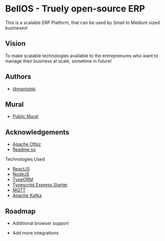 
# BellOS - Truely open-source ERP

This is a scalable ERP Platform, that can be used by Small to Medium sized buzineses!

## Vision

To make scalable technologies available to the entreprenures who want to manage their business at scale, sometime in future!

## Authors

- [@manjotsk](https://www.github.com/manjotsk)

## Mural

 - [Public Mural](https://app.mural.co/t/truelyopensource0172/m/truelyopensource0172/1643411081999/7e98e2eb34071855a8009f670feb3fe4fd4b792e?sender=u36f4f027dcba29a398d04852)


## Acknowledgements

 - [Apache Ofbiz](https://ofbiz.apache.org/)
 - [Readme.so](https://readme.so/editor)

 Technologies Used

 - [ReactJS](https://github.com/facebook/react)
 - [NodeJS](https://github.com/nodejs)
 - [TypeORM](https://typeorm.io/#/)
 - [Typescript Express Starter](https://www.npmjs.com/package/typescript-express-starter)
 - [MQTT]()
 - [Apache Kafka]()
## Roadmap

- Additional browser support

- Add more integrations

